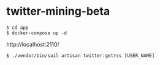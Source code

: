 # twitter-mining-beta

```
$ cd app
$ docker-compose up -d
```

http://localhost:2110/

```
$ ./vendor/bin/sail artisan twitter:getrss [USER_NAME]
```